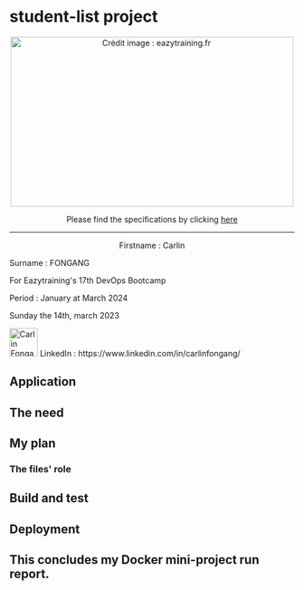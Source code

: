 # student-list project
<p align="center">
  <a href="https://github.com/diranetafen/student-list.git">
    <img src="https://user-images.githubusercontent.com/18481009/84582395-ba230b00-adeb-11ea-9453-22ed1be7e268.jpg" alt="Crédit image : eazytraining.fr" width="500" height="300">
  </a>
</p>
<p align="center">Please find the specifications by clicking <a href="https://github.com/diranetafen/student-list.git">here</a></p>


------------
<p align="center">
Firstname : Carlin

Surname : FONGANG

For Eazytraining's 17th DevOps Bootcamp

Period : January at March 2024

Sunday the 14th, march 2023

<img src="https://media.licdn.com/dms/image/C4E03AQEUnPkOFFTrWQ/profile-displayphoto-shrink_400_400/0/1618084678051?e=1710979200&v=beta&t=sMjRKoI0WFlbqYYgN0TWVobs9k31DBeSiOffAOM8HAo" width="50" height="50" alt="Carlin Fongang"> 
LinkedIn : https://www.linkedin.com/in/carlinfongang/
</p>

## Application

## The need

## My plan

### The files' role

## Build and test

## Deployment

## This concludes my Docker mini-project run report.